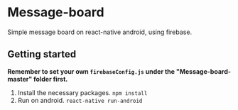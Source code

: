 # Message-board
Simple message board on react-native android, using firebase.
## Getting started
<b>Remember to set your own `firebaseConfig.js` under the "Message-board-master" folder first.</b><br/>
1. Install the necessary packages.
`npm install`
2. Run on android.
`react-native run-android`
